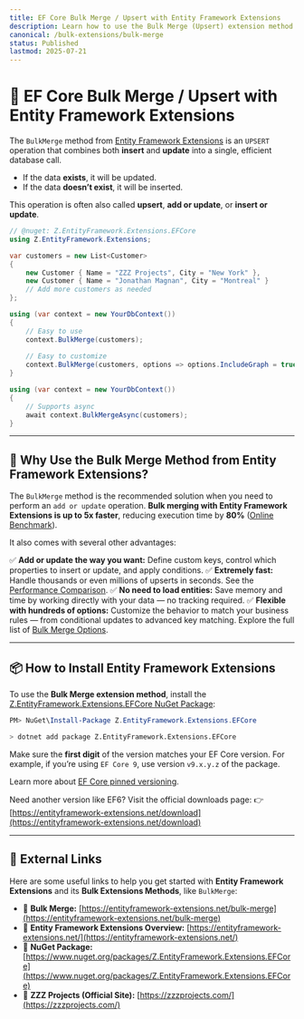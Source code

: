 ```yaml
---
title: EF Core Bulk Merge / Upsert with Entity Framework Extensions
description: Learn how to use the Bulk Merge (Upsert) extension method from Entity Framework Extensions to merge entities in the database using the fewest possible round-trips. This method, created by ZZZ Projects, is especially useful for improving database performance or when you need to merge using a custom key or take advantage of the many available options.
canonical: /bulk-extensions/bulk-merge
status: Published
lastmod: 2025-07-21
---
```


# 🧩 EF Core Bulk Merge / Upsert with Entity Framework Extensions

The `BulkMerge` method from [Entity Framework Extensions](https://entityframework-extensions.net/bulk-merge) is an `UPSERT` operation that combines both **insert** and **update** into a single, efficient database call.

- If the data **exists**, it will be updated.  
- If the data **doesn’t exist**, it will be inserted.

This operation is often also called **upsert**, **add or update**, or **insert or update**.

```csharp
// @nuget: Z.EntityFramework.Extensions.EFCore
using Z.EntityFramework.Extensions;

var customers = new List<Customer>
{
    new Customer { Name = "ZZZ Projects", City = "New York" },
    new Customer { Name = "Jonathan Magnan", City = "Montreal" }
    // Add more customers as needed
};

using (var context = new YourDbContext())
{
    // Easy to use
    context.BulkMerge(customers);
    
    // Easy to customize
    context.BulkMerge(customers, options => options.IncludeGraph = true);
}

using (var context = new YourDbContext())
{
    // Supports async
    await context.BulkMergeAsync(customers);
}
````

---

## 🚀 Why Use the Bulk Merge Method from Entity Framework Extensions?

The `BulkMerge` method is the recommended solution when you need to perform an `add or update` operation. **Bulk merging with Entity Framework Extensions is up to 5x faster**, reducing execution time by **80%** ([Online Benchmark](https://dotnetfiddle.net/hmDtiI)).

It also comes with several other advantages:

✅ **Add or update the way you want:** Define custom keys, control which properties to insert or update, and apply conditions.
✅ **Extremely fast:** Handle thousands or even millions of upserts in seconds. See the [Performance Comparison](https://entityframework-extensions.net/bulk-merge#performance-comparison).
✅ **No need to load entities:** Save memory and time by working directly with your data — no tracking required.
✅ **Flexible with hundreds of options:** Customize the behavior to match your business rules — from conditional updates to advanced key matching. Explore the full list of [Bulk Merge Options](https://entityframework-extensions.net/bulk-merge#bulk-merge-options).

---

## 📦 How to Install Entity Framework Extensions

To use the **Bulk Merge extension method**, install the [Z.EntityFramework.Extensions.EFCore NuGet Package](https://www.nuget.org/packages/Z.EntityFramework.Extensions.EFCore/):

```powershell
PM> NuGet\Install-Package Z.EntityFramework.Extensions.EFCore
```

```bash
> dotnet add package Z.EntityFramework.Extensions.EFCore
```

Make sure the **first digit** of the version matches your EF Core version.
For example, if you’re using `EF Core 9`, use version `v9.x.y.z` of the package.

Learn more about [EF Core pinned versioning](https://entityframework-extensions.net/efcore-pinned-versioning).

Need another version like EF6? Visit the official downloads page:
👉 [https://entityframework-extensions.net/download](https://entityframework-extensions.net/download)

---

## 🔗 External Links

Here are some useful links to help you get started with **Entity Framework Extensions** and its **Bulk Extensions Methods**, like `BulkMerge`:

* 🔗 **Bulk Merge:** [https://entityframework-extensions.net/bulk-merge](https://entityframework-extensions.net/bulk-merge)
* 🔗 **Entity Framework Extensions Overview:** [https://entityframework-extensions.net/](https://entityframework-extensions.net/)
* 🔗 **NuGet Package:** [https://www.nuget.org/packages/Z.EntityFramework.Extensions.EFCore](https://www.nuget.org/packages/Z.EntityFramework.Extensions.EFCore)
* 🔗 **ZZZ Projects (Official Site):** [https://zzzprojects.com/](https://zzzprojects.com/)
